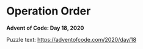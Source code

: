 # Operation Order

**Advent of Code: Day 18, 2020**

Puzzle text: <https://adventofcode.com/2020/day/18>
